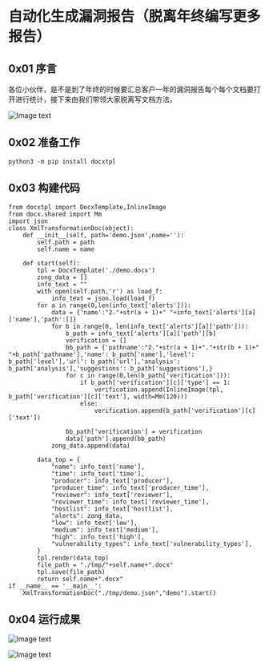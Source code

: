 # 自动化生成漏洞报告（脱离年终编写更多报告）
## 0x01 序言

各位小伙伴，是不是到了年终的时候要汇总客户一年的漏洞报告每个每个文档要打开进行统计，接下来由我们带领大家脱离写文档方法。

![Image text](https://raw.githubusercontent.com/xz-zone/Automatic-Export/master/img/3.jpg)

## 0x02 准备工作

    python3 -m pip install docxtpl
    
## 0x03 构建代码

	
	from docxtpl import DocxTemplate,InlineImage
	from docx.shared import Mm
	import json
	class XmlTransformationDoc(object):
	    def __init__(self, path='demo.json',name=''):
	        self.path = path
	        self.name = name
	
	    def start(self):
	        tpl = DocxTemplate('./demo.docx')
	        zong_data = []
	        info_text = ""
	        with open(self.path,'r') as load_f:
	            info_text = json.load(load_f)
	        for a in range(0,len(info_text['alerts'])):
	            data = {'name':"2."+str(a + 1)+" "+info_text['alerts'][a]['name'],'path':[]}
	            for b in range(0, len(info_text['alerts'][a]['path'])):
	                b_path = info_text['alerts'][a]['path'][b]
	                verification = []
	                bb_path = {'pathname':"2."+str(a + 1)+"."+str(b + 1)+" "+b_path['pathname'],'name': b_path['name'],'level': b_path['level'],'url': b_path['url'],'analysis': b_path['analysis'],'suggestions': b_path['suggestions'],}
	                for c in range(0,len(b_path['verification'])):
	                    if b_path['verification'][c]['type'] == 1:
	                        verification.append(InlineImage(tpl, b_path['verification'][c]['text'], width=Mm(120)))
	                    else:
	                        verification.append(b_path['verification'][c]['text'])
	
	                bb_path['verification'] = verification
	                data['path'].append(bb_path)
	            zong_data.append(data)
	
	        data_top = {
	            "name": info_text['name'],
	            "time": info_text['time'],
	            "producer": info_text['producer'],
	            "producer_time": info_text['producer_time'],
	            "reviewer": info_text['reviewer'],
	            "reviewer_time": info_text['reviewer_time'],
	            "hostlist": info_text['hostlist'],
	            "alerts": zong_data,
	            "low": info_text['low'],
	            "medium": info_text['medium'],
	            "high": info_text['high'],
	            "vulnerability_types": info_text['vulnerability_types'],
	        }
	        tpl.render(data_top)
	        file_path = "./tmp/"+self.name+".docx"
	        tpl.save(file_path)
	        return self.name+".docx"
	if __name__ == '__main__':
	    XmlTransformationDoc("./tmp/demo.json","demo").start()
	
## 0x04 运行成果

![Image text](https://raw.githubusercontent.com/xz-zone/Automatic-Export/master/img/2.png)

![Image text](https://raw.githubusercontent.com/xz-zone/Automatic-Export/master/img/3.jpg)
